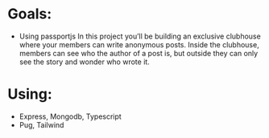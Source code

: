 # Goals:

- Using passportjs
In this project you’ll be building an exclusive clubhouse where your members can write anonymous posts.
Inside the clubhouse, members can see who the author of a post is, but outside they can only see the story and wonder who wrote it.

# Using:

- Express, Mongodb, Typescript
- Pug, Tailwind

<!-- TODO: Remove output.css from gitignore -->
